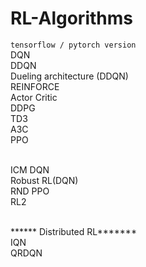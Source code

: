 # RL-Algorithms 
`tensorflow / pytorch version`
<br>DQN
<br>DDQN
<br>Dueling architecture (DDQN)
<br>REINFORCE
<br>Actor Critic
<br>DDPG
<br>TD3
<br>A3C
<br>PPO

<br>ICM DQN
<br>Robust RL(DQN)
<br>RND PPO
<br>RL2 

<br>****** Distributed RL*******
<br>IQN
<br>QRDQN
